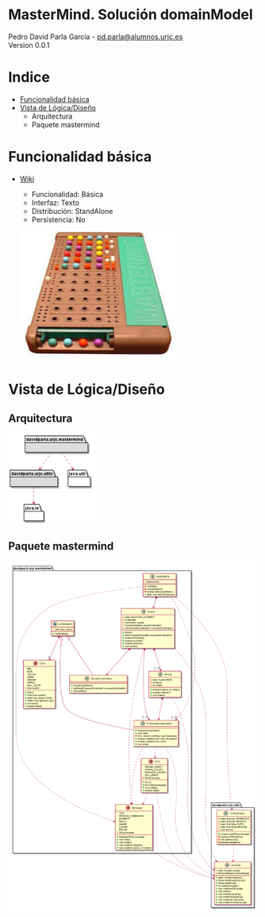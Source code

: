 # MasterMind. Solución domainModel
Pedro David Parla Garcia - pd.parla@alumnos.urjc.es<br/>
Version 0.0.1

# Indice
 - [Funcionalidad básica](#Funcionalidad-básica)
 - [Vista de Lógica/Diseño](#Vista-de-Lógica/Diseño)
    * Arquitectura
    * Paquete mastermind

# Funcionalidad básica
 - [Wiki](https://en.wikipedia.org/wiki/Mastermind_(board_game))
    - Funcionalidad: Básica
    - Interfaz: Texto
    - Distribución: StandAlone
    - Persistencia: No
 
    ![MasterMind "MasterMind"](docs/images/Mastermind.jpg)
 
# Vista de Lógica/Diseño

## Arquitectura
![MasterMind "MasterMind"](docs/images/Arquitecture.png)

## Paquete mastermind
![MasterMind "MasterMind"](docs/images/DesignModel.png)
